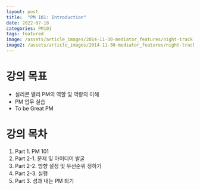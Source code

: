```yaml
---
layout: post
title:  "PM 101: Introduction"
date: 2022-07-18
categories: PM101
tags: featured
image: /assets/article_images/2014-11-30-mediator_features/night-track.JPG
image2: /assets/article_images/2014-11-30-mediator_features/night-track-mobile.JPG
---
```


# 강의 목표
* 실리콘 밸리 PM의 역할 및 역량의 이해
* PM 업무 실습
* To be Great PM

# 강의 목차
1. Part 1. PM 101
2. Part 2-1. 문제 및 아이디어 발굴
3. Part 2-2. 방향 설정 및 우선순위 정하기
4. Part 2-3. 실행
5. Part 3. 성과 내는 PM 되기